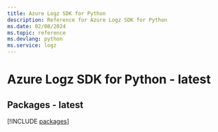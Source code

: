 ```yaml
---
title: Azure Logz SDK for Python
description: Reference for Azure Logz SDK for Python
ms.date: 02/08/2024
ms.topic: reference
ms.devlang: python
ms.service: logz
---
```

# Azure Logz SDK for Python - latest
## Packages - latest
[!INCLUDE [packages](logz-index.md)]